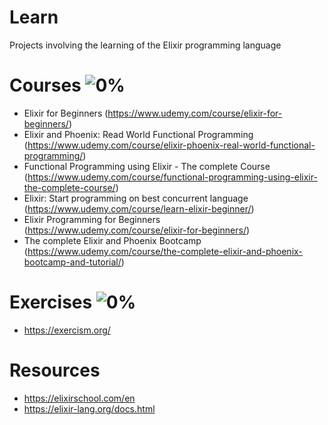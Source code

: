 # Learn
Projects involving the learning of the Elixir programming language

# Courses ![0%](https://progress-bar.dev/15)
- Elixir for Beginners (https://www.udemy.com/course/elixir-for-beginners/)
- Elixir and Phoenix: Read World Functional Programming (https://www.udemy.com/course/elixir-phoenix-real-world-functional-programming/)
- Functional Programming using Elixir - The complete Course (https://www.udemy.com/course/functional-programming-using-elixir-the-complete-course/)
- Elixir: Start programming on best concurrent language (https://www.udemy.com/course/learn-elixir-beginner/)
- Elixir Programming for Beginners (https://www.udemy.com/course/elixir-for-beginners/)
- The complete Elixir and Phoenix Bootcamp (https://www.udemy.com/course/the-complete-elixir-and-phoenix-bootcamp-and-tutorial/)

# Exercises ![0%](https://progress-bar.dev/2)
- https://exercism.org/

# Resources
- https://elixirschool.com/en
- https://elixir-lang.org/docs.html
